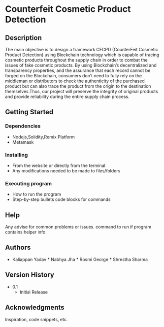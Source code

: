 # Counterfeit Cosmetic Product Detection

## Description

The main objective is to design a framework CFCPD (CounterFeit Cosmetic Product Detection) using Blockchain technology which is capable of tracing cosmetic products throughout the supply chain in order to combat the issues of fake cosmetic products. By using Blockchain’s decentralized and transparency properties, and the assurance that each record cannot be forged on the Blockchain, consumers don’t need to fully rely on the middleman or distributors to check the authenticity of the purchased product but can also trace the product from the origin to the  destination themselves.Thus, our project will preserve the integrity of original products and provide reliability during the entire supply chain process.



## Getting Started

### Dependencies

* Nodejs,Solidity,Remix Platform
* Metamask

### Installing

* From the website or directly from the terminal
* Any modifications needed to be made to files/folders

### Executing program

* How to run the program
* Step-by-step bullets
code blocks for commands


## Help

Any advise for common problems or issues.
command to run if program contains helper info


## Authors

* Kaliappan Yadav  * Nabhya Jha  * Rosmi George  * Shrestha Sharma

## Version History

* 0.1
    * Initial Release

## Acknowledgments

Inspiration, code snippets, etc.
